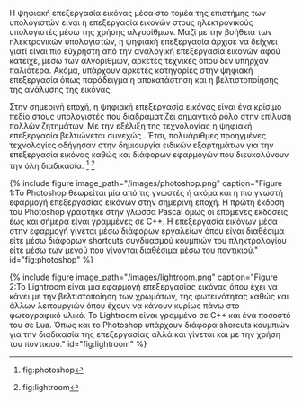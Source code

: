 Η ψηφιακή επεξεργασία εικόνας μέσα στο τομέα της επιστήμης των υπολογιστών είναι η επεξεργασία εικονών στους ηλεκτρονικούς υπολογιστές μέσω της χρήσης αλγορίθμων. Μαζί με την βοήθεια των ηλεκτρονικών υπολογιστών, η ψηφιακή επεξεργασία άρχισε να δείχνει γιατί είναι πιο εύχρηστη από την αναλογική επεξεργασία εικονών αφού κατείχε, μέσω των αλγορίθμων, αρκετές τεχνικές όπου δεν υπήρχαν παλιότερα. Ακόμα, υπάρχουν αρκετές κατηγορίες στην ψηφιακή επεξεργασία όπως παράδειγμα η αποκατάστηση και η βελτιστοποίησης της ανάλυσης της εικόνας.

Στην σημερινή εποχή, η ψηφιακή επεξεργασία εικόνας είναι ένα κρίσιμο πεδίο στους υπολογιστές που διαδραματίζει σημαντικό ρόλο στην επίλυση πολλών ζητημάτων. 
Με την εξέλιξη της τεχνολογίας η ψηφιακή επεξεργασία βελτιώνεται συνεχώς . Έτσι, πολυάριθμες προηγμένες τεχνολογίες οδήγησαν στην δημιουργία ειδικών εξαρτημάτων για την επεξεργασία εικόνας καθώς και διάφορων εφαρμογών  που διευκολύνουν την όλη διαδικασία. [^1] [^2]

{% include figure image_path="/images/photoshop.png" caption="Figure 1:Το Photoshop θεωρείται μία από τις γνωστές ή ακόμα και η πιο γνωστή εφαρμογή επεξεργασίας εικόνων στην σημερινή εποχή. Η πρώτη έκδοση του Photoshop γράφτηκε στην γλώσσα Pascal όμως οι επόμενες εκδόσεις έως και σήμερα είναι γραμμένες σε C++. Η επεξεργασία εικόνων μέσα στην εφαρμογή γίνεται μέσω διάφορων εργαλείων όπου είναι διαθέσιμα είτε μέσω διάφορων shortcuts συνδυασμού κουμπιών του πληκτρολογίου είτε μέσω των μενού που γίνονται διαθέσιμα μέσω του ποντικιού." id="fig:photoshop" %}

{% include figure image_path="/images/lightroom.png" caption="Figure 2:To Lightroom είναι μια εφαρμογή επεξεργασίας εικόνας όπου έχει να κάνει με την βελτιστοποίηση των χρωμάτων, της φωτεινότητας καθώς και άλλων λειτουργιών όπου έχουν να κάνουν κυρίως πάνω στο φωτογραφικό υλικό. Το Lightroom είναι γραμμένο σε C++ και ένα ποσοστό του σε Lua. Όπως και το Photoshop υπάρχουν διάφορα shorcuts κουμπιών για την διαδικασία της επεξεργασίας αλλά και γίνεται και με την χρήση του ποντικιού." id="fig:lightroom" %}

[^1]: fig:photoshop
[^2]: fig:lightroom